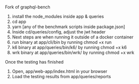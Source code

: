 Fork of graphql-bench

1. install the node_modules inside app & queries
2. cd app
3. yarn [any of the benchmark scripts inside package.json]
4. Inside cd/queries/config, adjust the jwt header
5. Next steps are when running it outside of a docker container
6. run binary at app/cli/bin by running chmod +x run
7. k6 binary at app/queries/bin/k6/ by running chmod +x k6
8. wrk binary at app/queries/bin/wrk/ by running chmod +x wrk

Once the testing has finished
1. Open, app/web-app/index.html in your browser
2. Load the testing results from app/queries/reports
